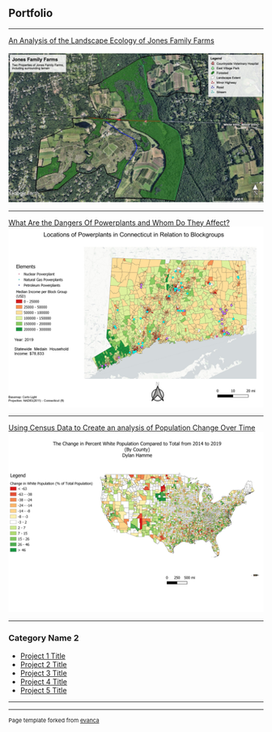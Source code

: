 ## Portfolio

---


[An Analysis of the Landscape Ecology of Jones Family Farms](/Landscape.md/)
<br>
<br>
[<img src="images/Jones_Farm_Landscape_Final_image.jpg?raw=true"/>](/Landscape.md/)

---
[What Are the Dangers Of Powerplants and Whom Do They Affect?](/Project1_486/Project.md/)
[<img src="images/Overview.jpg?raw=true"/>](/Project1_486/Project.md/)

---
[Using Census Data to Create an analysis of Population Change Over Time](/Bivariate/index.md/)
[<img src="images/change_over_time.jpg?raw=true"/>](/Bivariate/index.md/)

---

### Category Name 2

- [Project 1 Title](http://example.com/)
- [Project 2 Title](http://example.com/)
- [Project 3 Title](http://example.com/)
- [Project 4 Title](http://example.com/)
- [Project 5 Title](http://example.com/)

---




---
<p style="font-size:11px">Page template forked from <a href="https://github.com/evanca/quick-portfolio">evanca</a></p>
<!-- Remove above link if you don't want to attibute -->

